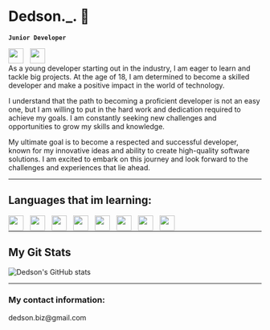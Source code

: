 <h1 color="MediumPurple">Dedson._. 👻</h1>

**`Junior Developer`**

<img align="left" width="30px" height="30px" style="padding-right:10px;" src="https://em-content.zobj.net/thumbs/120/twitter/322/flag-poland_1f1f5-1f1f1.png">
<img align="left" width="30px" height="30px" style="padding-right:10px;" src="https://em-content.zobj.net/thumbs/120/twitter/322/flag-united-kingdom_1f1ec-1f1e7.png">
<br />

<p>As a young developer starting out in the industry, I am eager to learn and tackle big projects. At the age of 18, I am determined to become a skilled developer and make a positive impact in the world of technology.

I understand that the path to becoming a proficient developer is not an easy one, but I am willing to put in the hard work and dedication required to achieve my goals. I am constantly seeking new challenges and opportunities to grow my skills and knowledge.

My ultimate goal is to become a respected and successful developer, known for my innovative ideas and ability to create high-quality software solutions. I am excited to embark on this journey and look forward to the challenges and experiences that lie ahead.</p>

<hr />
<h2 color="seagreen">Languages that im learning: </h2>
<img align="left" width="30px" height="30px" style="padding-right:10px;" src="https://cdn.jsdelivr.net/gh/devicons/devicon/icons/html5/html5-plain-wordmark.svg">
<img align="left" width="30px" height="30px" style="padding-right:10px;" src="https://cdn.jsdelivr.net/gh/devicons/devicon/icons/javascript/javascript-plain.svg">
<img align="left" width="30px" height="30px" style="padding-right:10px;" src="https://cdn.jsdelivr.net/gh/devicons/devicon/icons/css3/css3-plain-wordmark.svg">
<img align="left" width="30px" height="30px" style="padding-right:10px;" src="https://cdn.jsdelivr.net/gh/devicons/devicon/icons/php/php-plain.svg">
<img align="left" width="30px" height="30px" style="padding-right:10px;" src="https://cdn.jsdelivr.net/gh/devicons/devicon/icons/mysql/mysql-original-wordmark.svg">
<img align="left" width="30px" height="30px" style="padding-right:10px;" src="https://cdn.jsdelivr.net/gh/devicons/devicon/icons/csharp/csharp-original.svg">
<img align="left" width="30px" height="30px" style="padding-right:10px;" src="https://cdn.jsdelivr.net/gh/devicons/devicon/icons/cplusplus/cplusplus-original.svg">
<img align="left" width="30px" height="30px" style="padding-right:10px;" src="https://cdn.jsdelivr.net/gh/devicons/devicon/icons/python/python-original-wordmark.svg">
<br />
<hr />
<h2 color ="seagreen">My Git Stats</h2>


![Dedson's GitHub stats](https://github-readme-stats.vercel.app/api?username=DedsonQ&show_icons=true&theme=aura)

<hr />
<h3 color="MediumPurple">My contact information: </h3>
<p color= "seagreen">dedson.biz@gmail.com</p>
